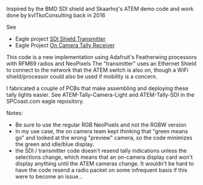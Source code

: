 Inspired by the BMD SDI shield and Skaarhoj's ATEM demo code
and work done by kvITkoConsulting back in 2016

See
  * Eagle project [SDI Shield Transmitter](https://www.spcoast.com/pages/ATEM-Tally-SDI.html)
  * Eagle Project [On Camera Tally Receiver](https://www.spcoast.com/pages/ATEM-Tally-Camera-Light.html)

This code is a new implementation using Adafruit's Featherwing processors with RFM69 radios and NeoPixels
The "transmitter" uses an Ethernet Shield to connect to the network that the ATEM switch is also on,
though a WiFi shield/processor could also be used if mobility is a concern.

I fabricated a couple of PCBs that make assembling and deploying these tally lights easier.  See ATEM-Tally-Camera-Light and ATEM-Tally-SDI in the SPCoast.com eagle repository.

Notes:
  * Be sure to use the regular RGB NeoPixels and not the RGBW version
  * In my use case, the on camera team kept thinking that "green means go" and looked at the wrong "preview" camera, so the code minimizes the green and idle/blue display.
  * the SDI / transmitter code doesn't resend tally indications unless the selections change, which means that an on-camera display card won't display anything until the ATEM cameras change.  It wouldn't be hard to have the code resend a radio packet on some infrequent basis if this were to become an issue...
